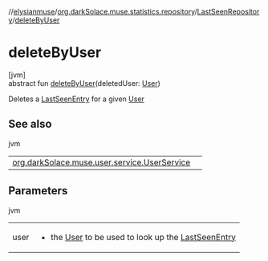 //[elysianmuse](../../../index.md)/[org.darkSolace.muse.statistics.repository](../index.md)/[LastSeenRepository](index.md)/[deleteByUser](delete-by-user.md)

# deleteByUser

[jvm]\
abstract fun [deleteByUser](delete-by-user.md)(deletedUser: [User](../../org.darkSolace.muse.user.model/-user/index.md))

Deletes a [LastSeenEntry](../../org.darkSolace.muse.statistics.model/-last-seen-entry/index.md) for a given [User](../../org.darkSolace.muse.user.model/-user/index.md)

## See also

jvm

| | |
|---|---|
| [org.darkSolace.muse.user.service.UserService](../../org.darkSolace.muse.user.service/-user-service/delete-user.md) |  |

## Parameters

jvm

| | |
|---|---|
| user | <ul><li>the [User](../../org.darkSolace.muse.user.model/-user/index.md) to be used to look up the [LastSeenEntry](../../org.darkSolace.muse.statistics.model/-last-seen-entry/index.md)</li></ul> |
